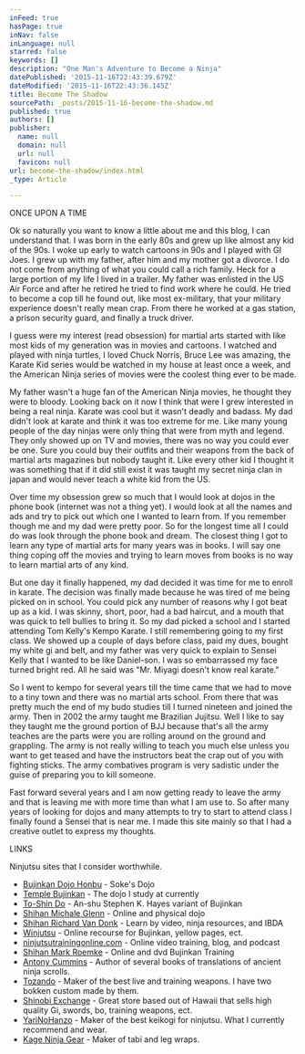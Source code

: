 ```yaml
---
inFeed: true
hasPage: true
inNav: false
inLanguage: null
starred: false
keywords: []
description: "One Man's Adventure to Become a Ninja"
datePublished: '2015-11-16T22:43:39.679Z'
dateModified: '2015-11-16T22:43:36.145Z'
title: Become The Shadow
sourcePath: _posts/2015-11-16-become-the-shadow.md
published: true
authors: []
publisher:
  name: null
  domain: null
  url: null
  favicon: null
url: become-the-shadow/index.html
_type: Article

---
```

ONCE UPON A TIME

Ok so naturally you want to know a little about me and this blog, I can understand that. I was born in the early 80s and grew up like almost any kid of the 90s. I woke up early to watch cartoons in 90s and I played with GI Joes. I grew up with my father, after him and my mother got a divorce. I do not come from anything of what you could call a rich family. Heck for a large portion of my life I lived in a trailer. My father was enlisted in the US Air Force and after he retired he tried to find work where he could. He tried to become a cop till he found out, like most ex-military, that your military experience doesn't really mean crap. From there he worked at a gas station, a prison security guard, and finally a truck driver.

I guess were my interest (read obsession) for martial arts started with like most kids of my generation was in movies and cartoons. I watched and played with ninja turtles, I loved Chuck Norris, Bruce Lee was amazing, the Karate Kid series would be watched in my house at least once a week, and the American Ninja series of movies were the coolest thing ever to be made.

My father wasn't a huge fan of the American Ninja movies, he thought they were to bloody. Looking back on it now I think that were I grew interested in being a real ninja. Karate was cool but it wasn't deadly and badass. My dad didn't look at karate and think it was too extreme for me. Like many young people of the day ninjas were only thing that were from myth and legend. They only showed up on TV and movies, there was no way you could ever be one. Sure you could buy their outfits and their weapons from the back of martial arts magazines but nobody taught it. Like every other kid I thought it was something that if it did still exist it was taught my secret ninja clan in japan and would never teach a white kid from the US.

Over time my obsession grew so much that I would look at dojos in the phone book (internet was not a thing yet). I would look at all the names and ads and try to pick out which one I wanted to learn from. If you remember though me and my dad were pretty poor. So for the longest time all I could do was look through the phone book and dream. The closest thing I got to learn any type of martial arts for many years was in books. I will say one thing coping off the movies and trying to learn moves from books is no way to learn martial arts of any kind.

But one day it finally happened, my dad decided it was time for me to enroll in karate. The decision was finally made because he was tired of me being picked on in school. You could pick any number of reasons why I got beat up as a kid. I was skinny, short, poor, had a bad haircut, and a mouth that was quick to tell bullies to bring it.  So my dad picked a school and I started attending Tom Kelly's Kempo Karate. I still remembering going to my first class. We showed up a couple of days before class, paid my dues, bought my white gi and belt, and my father was very quick to explain to Sensei Kelly that I wanted to be like Daniel-son. I was so embarrassed my face turned bright red. All he said was "Mr. Miyagi doesn't know real karate."

So I went to kempo for several years till the time came that we had to move to a tiny town and there was no martial arts school. From there that was pretty much the end of my budo studies till I turned nineteen and joined the army. Then in 2002 the army taught me Brazilian Jujitsu. Well I like to say they taught me the ground portion of BJJ because that's all the army teaches are the parts were you are rolling around on the ground and grappling. The army is not really willing to teach you much else unless you want to get teased and have the instructors beat the crap out of you with fighting sticks. The army combatives program is very sadistic under the guise of preparing you to kill someone.

Fast forward several years and I am now getting ready to leave the army and that is leaving me with more time than what I am use to. So after many years of looking for dojos and many attempts to try to start to attend class I finally found a Sensei that is near me. I made this site mainly so that I had a creative outlet to express my thoughts.

LINKS

Ninjutsu sites that I consider worthwhile.

* [Bujinkan Dojo Honbu][0] - Soke's Dojo
* [Temple Bujinkan][1] - The dojo I study at currently
* [To-Shin Do][2] - An-shu Stephen K. Hayes variant of Bujinkan
* [Shihan Michale Glenn][3] - Online and physical dojo
* [Shihan Richard Van Donk][4] - Learn by video, ninja resources, and IBDA
* [Winjutsu][5] - Online recourse for Bujinkan, yellow pages, ect.
* [ninjutsutrainingonline.com][6] - Online video training, blog, and podcast
* [Shihan Mark Roemke][7] - Online and dvd Bujinkan Training
* [Antony Cummins][8] - Author of several books of translations of ancient ninja scrolls.
* [Tozando][9] - Maker of the best live and training weapons. I have two bokken custom made by them.
* [Shinobi Exchange][10] - Great store based out of Hawaii that sells high quality Gi, swords, bo, training weapons, ect.
* [YariNoHanzo][11] - Maker of the best keikogi for ninjutsu. What I currently recommend and wear.
* [Kage Ninja Gear][12] - Maker of tabi and leg wraps.

[0]: http://www.bujinkan.com/
[1]: http://templebujinkan.com/
[2]: http://www.skhquest.com/
[3]: http://www.rojodojo.com/
[4]: http://www.ninjutsu.com/
[5]: http://www.winjutsu.com/
[6]: http://ninjutsutrainingonline.com/
[7]: http://www.ninja-learning-network.com/
[8]: http://www.antonycummins.com/
[9]: http://www.tozandoshop.com/
[10]: http://www.shinobiexchange.com/
[11]: http://www.yarinohanzo.com/
[12]: http://www.kageninjagear.com/